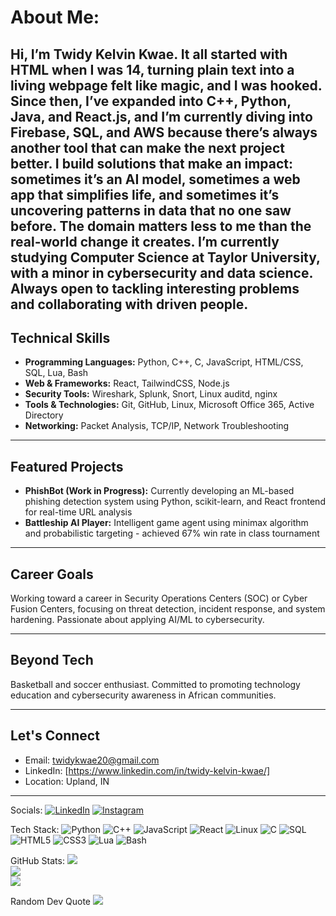 # About Me:
Hi, I’m Twidy Kelvin Kwae.
It all started with HTML when I was 14, turning plain text into a living webpage felt like magic, and I was hooked.
Since then, I’ve expanded into C++, Python, Java, and React.js, and I’m currently diving into Firebase, SQL, and AWS because there’s always another tool that can make the next project better.
I build solutions that make an impact: sometimes it’s an AI model, sometimes a web app that simplifies life, and sometimes it’s uncovering patterns in data that no one saw before. The domain matters less to me than the real-world change it creates.
I’m currently studying Computer Science at Taylor University, with a minor in cybersecurity and data science. Always open to tackling interesting problems and collaborating with driven people.
---


## Technical Skills
- **Programming Languages:** Python, C++, C, JavaScript, HTML/CSS, SQL, Lua, Bash
- **Web & Frameworks:** React, TailwindCSS, Node.js
- **Security Tools:** Wireshark, Splunk, Snort, Linux auditd, nginx
- **Tools & Technologies:** Git, GitHub, Linux, Microsoft Office 365, Active Directory
- **Networking:** Packet Analysis, TCP/IP, Network Troubleshooting

---

## Featured Projects
- **PhishBot (Work in Progress):** Currently developing an ML-based phishing detection system using Python, scikit-learn, and React frontend for real-time URL analysis
- **Battleship AI Player:** Intelligent game agent using minimax algorithm and probabilistic targeting - achieved 67% win rate in class tournament

---

## Career Goals
Working toward a career in Security Operations Centers (SOC) or Cyber Fusion Centers, focusing on threat detection, incident response, and system hardening. Passionate about applying AI/ML to cybersecurity.

---

## Beyond Tech
Basketball and soccer enthusiast. Committed to promoting technology education and cybersecurity awareness in African communities.

---

## Let's Connect
- Email: twidykwae20@gmail.com
- LinkedIn: [https://www.linkedin.com/in/twidy-kelvin-kwae/]
- Location: Upland, IN

---

Socials:
[![LinkedIn](https://img.shields.io/badge/LinkedIn-%230077B5.svg?logo=linkedin&logoColor=white)](https://linkedin.com/in/twidy-kelvin-kwae)
[![Instagram](https://img.shields.io/badge/Instagram-%23E4405F.svg?logo=Instagram&logoColor=white)](https://instagram.com/twidy___)

Tech Stack:
![Python](https://img.shields.io/badge/python-3670A8?style=for-the-badge&logo=python&logoColor=ffdd54)
![C++](https://img.shields.io/badge/c++-%2300599C.svg?style=for-the-badge&logo=c%2B%2B&logoColor=white)
![JavaScript](https://img.shields.io/badge/javascript-%23323330.svg?style=for-the-badge&logo=javascript&logoColor=%23F7DF1E)
![React](https://img.shields.io/badge/react-%2320232a.svg?style=for-the-badge&logo=react&logoColor=%2361DAFB)
![Linux](https://img.shields.io/badge/Linux-FCC624?style=for-the-badge&logo=linux&logoColor=black)
![C](https://img.shields.io/badge/c-%2300599C.svg?style=for-the-badge&logo=c&logoColor=white)
![SQL](https://img.shields.io/badge/sql-%2307405e.svg?style=for-the-badge&logo=sqlite&logoColor=white)
![HTML5](https://img.shields.io/badge/html5-%23E34F26.svg?style=for-the-badge&logo=html5&logoColor=white)
![CSS3](https://img.shields.io/badge/css3-%231572B6.svg?style=for-the-badge&logo=css3&logoColor=white)
![Lua](https://img.shields.io/badge/lua-%232C2D72.svg?style=for-the-badge&logo=lua&logoColor=white)
![Bash](https://img.shields.io/badge/bash-%23121011.svg?style=for-the-badge&logo=gnu-bash&logoColor=white)

GitHub Stats:
![](https://github-readme-stats.vercel.app/api?username=twidykwae&theme=dark&hide_border=false&include_all_commits=false&count_private=false)<br/>
![](https://github-readme-streak-stats.herokuapp.com/?user=twidykwae&theme=dark&hide_border=false)<br/>
![](https://github-readme-stats.vercel.app/api/top-langs/?username=twidykwae&theme=dark&hide_border=false&include_all_commits=false&count_private=false&layout=compact)

Random Dev Quote
![](https://quotes-github-readme.vercel.app/api?type=horizontal&theme=radical)

